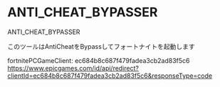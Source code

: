 # ANTI_CHEAT_BYPASSER
ANTI_CHEAT_BYPASSER

このツールはAntiCheatをBypassしてフォートナイトを起動します

fortnitePCGameClient:
ec684b8c687f479fadea3cb2ad83f5c6
https://www.epicgames.com/id/api/redirect?clientId=ec684b8c687f479fadea3cb2ad83f5c6&responseType=code
